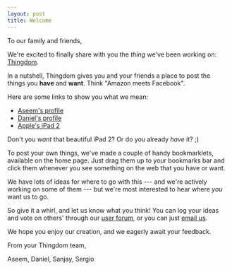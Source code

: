 ```yaml
---
layout: post
title: Welcome
---
```


To our family and friends,

We're excited to finally share with you the *thing* we've been working on:
[Thingdom](http://www.thethingdom.com/).

In a nutshell, Thingdom gives you and your friends a place to post the things
you **have** and **want**. Think "Amazon meets Facebook".

Here are some links to show you what we mean:

* [Aseem's profile](http://www.thethingdom.com/aseemk)
* [Daniel's profile](http://www.thethingdom.com/gasi)
* [Apple's iPad 2](http://www.thethingdom.com/things/5)

Don't you *want* that beautiful iPad 2? Or do you already *have* it? ;)

To post your own things, we've made a couple of handy bookmarklets, available
on the home page. Just drag them up to your bookmarks bar and click them
whenever you see something on the web that you have or want.

We have lots of ideas for where to go with this --- and we're actively working
on some of them --- but we're most interested to hear where *you* want us to go.

So give it a whirl, and let us know what you think! You can log your ideas and
vote on others' through our [user forum](http://thingdom.uservoice.com/), or
you can just [email us](mailto:feedback@thethingdom.com).

We hope you enjoy our creation, and we eagerly await your feedback.

From your Thingdom team,

Aseem, Daniel, Sanjay, Sergio
